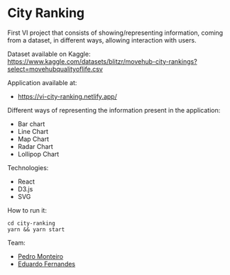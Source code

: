 # City Ranking

First VI project that consists of showing/representing information, coming from a dataset, in different ways, allowing interaction with users. <br>

Dataset available on Kaggle: <br>
https://www.kaggle.com/datasets/blitzr/movehub-city-rankings?select=movehubqualityoflife.csv

Application available at:
- https://vi-city-ranking.netlify.app/

Different ways of representing the information present in the application:
- Bar chart
- Line Chart
- Map Chart
- Radar Chart
- Lollipop Chart

Technologies:
- React
- D3.js
- SVG

How to run it:
```
cd city-ranking 
yarn && yarn start
```

 Team:
 - [Pedro Monteiro](https://github.com/pedromonteiro01)
 - [Eduardo Fernandes](https://github.com/eduardofernandes11)
